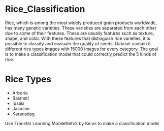 # Rice_Classification
Rice, which is among the most widely produced grain products worldwide, has many genetic varieties. These varieties are separated from each other due to some of their features. These are usually features such as texture, shape, and color. With these features that distinguish rice varieties, it is possible to classify and evaluate the quality of seeds. Dataset contain 5 different rice types images with 15000 images for every category. The goal is to make a classification model that could correctly predict the 5 kinds of rice.

# Rice Types
- Arborio
- Basmati
- Ipsala
- Jasmine
- Karacadag

Use Transfer Learning MobileNetv2 by Keras to make a classification model 
